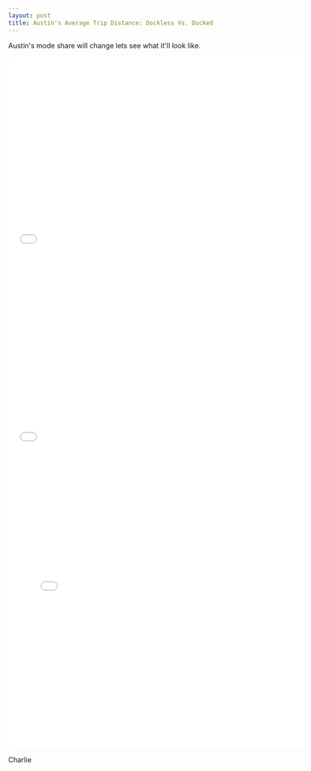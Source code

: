 ```yaml
---
layout: post
title: Austin's Average Trip Distance: Dockless Vs. Docked
---
```

Austin's mode share will change lets see what it'll look like.


<iframe width="600" height="400" frameborder="0" scrolling="no" src="//plot.ly/~charlie2343/20.embed"></iframe>


<iframe width="600" height="400" frameborder="0" scrolling="no" src="//plot.ly/~charlie2343/22.embed"></iframe>


<iframe width="600" height="600" frameborder="0" scrolling="no" src="//plot.ly/~charlie2343/18.embed"></iframe>






Charlie